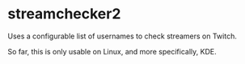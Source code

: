 # streamchecker2
Uses a configurable list of usernames to check streamers on Twitch.

So far, this is only usable on Linux, and more specifically, KDE.

